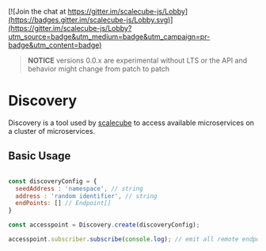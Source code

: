 <!-- prettier-ignore -->

[![Join the chat at https://gitter.im/scalecube-js/Lobby](https://badges.gitter.im/scalecube-js/Lobby.svg)](https://gitter.im/scalecube-js/Lobby?utm_source=badge&utm_medium=badge&utm_campaign=pr-badge&utm_content=badge)

> **NOTICE** versions 0.0.x are experimental without LTS or the API and behavior might change from patch to patch

# Discovery
Discovery is a tool used by [scalecube](packages/scalecube-microservice/README.md) to access available microservices on a cluster of microservices.

## Basic Usage
```javascript

const discoveryConfig = {
  seedAddress : 'namespace', // string
  address : 'random identifier', // string
  endPoints: [] // Endpoint[]
}

const accesspoint = Discovery.create(discoveryConfig);

accesspoint.subscriber.subscribe(console.log); // emit all remote endpoints on the cluster(seedAddress)
```
